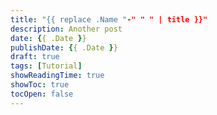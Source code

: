 ```yaml
---
title: "{{ replace .Name "-" " " | title }}"
description: Another post
date: {{ .Date }}
publishDate: {{ .Date }}
draft: true
tags: [Tutorial]
showReadingTime: true
showToc: true
tocOpen: false
---
```


